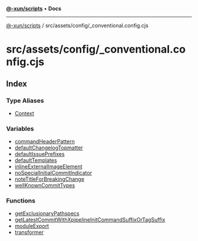 [**@-xun/scripts**](../../../../README.md) • **Docs**

***

[@-xun/scripts](../../../../README.md) / src/assets/config/\_conventional.config.cjs

# src/assets/config/\_conventional.config.cjs

## Index

### Type Aliases

- [Context](type-aliases/Context.md)

### Variables

- [commandHeaderPattern](variables/commandHeaderPattern.md)
- [defaultChangelogTopmatter](variables/defaultChangelogTopmatter.md)
- [defaultIssuePrefixes](variables/defaultIssuePrefixes.md)
- [defaultTemplates](variables/defaultTemplates.md)
- [inlineExternalImageElement](variables/inlineExternalImageElement.md)
- [noSpecialInitialCommitIndicator](variables/noSpecialInitialCommitIndicator.md)
- [noteTitleForBreakingChange](variables/noteTitleForBreakingChange.md)
- [wellKnownCommitTypes](variables/wellKnownCommitTypes.md)

### Functions

- [getExclusionaryPathspecs](functions/getExclusionaryPathspecs.md)
- [getLatestCommitWithXpipelineInitCommandSuffixOrTagSuffix](functions/getLatestCommitWithXpipelineInitCommandSuffixOrTagSuffix.md)
- [moduleExport](functions/moduleExport.md)
- [transformer](functions/transformer.md)
